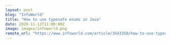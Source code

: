 ```yaml
---
layout: post
blog: "InfoWorld"
title: "How to use typesafe enums in Java"
date: 2020-11-12T11:00:00Z
image: images/infoworld.png
remote_url: "https://www.infoworld.com/article/3543350/how-to-use-typesafe-enums-in-java.html#tk.rss_applicationdevelopment"
---
```

